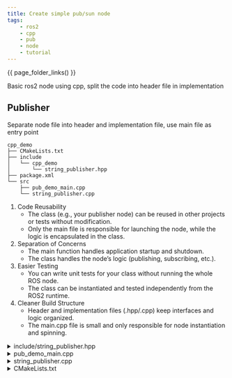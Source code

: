 ```yaml
---
title: Create simple pub/sun node
tags:
    - ros2
    - cpp
    - pub
    - node
    - tutorial
---
```


{{ page_folder_links() }}

Basic ros2 node using cpp, split the code into header file in implementation


## Publisher
Separate node file into header and implementation file, use main file as entry point


```
cpp_demo
├── CMakeLists.txt
├── include
│   └── cpp_demo
│       └── string_publisher.hpp
├── package.xml
└── src
    ├── pub_demo_main.cpp
    └── string_publisher.cpp
```

1. Code Reusability
      - The class (e.g., your publisher node) can be reused in other projects or tests without modification.
      - Only the main file is responsible for launching the node, while the logic is encapsulated in the class.
2. Separation of Concerns
      - The main function handles application startup and shutdown.
      - The class handles the node’s logic (publishing, subscribing, etc.).
3. Easier Testing
      - You can write unit tests for your class without running the whole ROS node.
      - The class can be instantiated and tested independently from the ROS2 runtime.
4. Cleaner Build Structure
      - Header and implementation files (.hpp/.cpp) keep interfaces and logic organized.
      - The main.cpp file is small and only responsible for node instantiation and spinning.

<details>
    <summary>include/string_publisher.hpp</summary>

```cpp
--8<-- "docs/ROS/ros_cpp/basic/code/string_publisher.hpp"
```
</details>

<details>
    <summary>pub_demo_main.cpp</summary>

```cpp
--8<-- "docs/ROS/ros_cpp/basic/code/pub_demo_main.cpp"
```
</details>

<details>
    <summary>string_publisher.cpp</summary>

```cpp
--8<-- "docs/ROS/ros_cpp/basic/code/string_publisher.cpp"
```
</details>


<details>
    <summary>CMakeLists.txt</summary>

```cpp
--8<-- "docs/ROS/ros_cpp/basic/code/CMakeLists.txt"
```
</details>